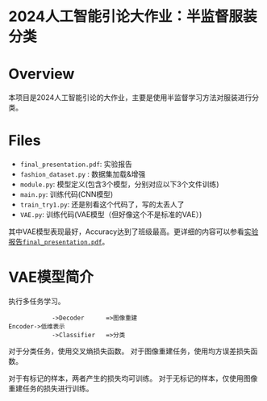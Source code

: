 # 2024人工智能引论大作业：半监督服装分类

# Overview
本项目是2024人工智能引论的大作业，主要是使用半监督学习方法对服装进行分类。


# Files
- `final_presentation.pdf`: 实验报告
- `fashion_dataset.py` : 数据集加载&增强
- `module.py`: 模型定义(包含3个模型，分别对应以下3个文件训练)
- `main.py`: 训练代码(CNN模型)
- `train_try1.py`: 还是别看这个代码了，写的太丢人了
- `VAE.py`: 训练代码(VAE模型（但好像这个不是标准的VAE）)

其中VAE模型表现最好，Accuracy达到了班级最高。更详细的内容可以参看[实验报告`final_presentation.pdf`](final_presentation.pdf)。

# VAE模型简介

执行多任务学习。

```
            ->Decoder      =>图像重建
Encoder->低维表示
            ->Classifier   =>分类
```

对于分类任务，使用交叉熵损失函数。
对于图像重建任务，使用均方误差损失函数。

对于有标记的样本，两者产生的损失均可训练。
对于无标记的样本，仅使用图像重建任务的损失进行训练。